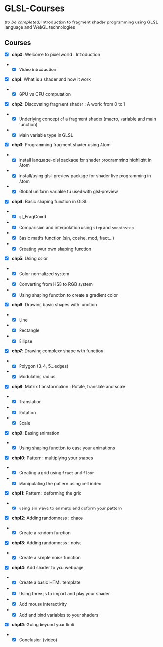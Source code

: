 # GLSL-Courses
*(to be completed)*
Introduction to fragment shader programming using GLSL language and WebGL technologies

## Courses
* [X] **chp0**: Welcome to pixel world : Introduction
* * [X] Video introduction
* [x] **chp1**: What is a shader and how it work
* * [x] GPU vs CPU computation
* [x] **chp2**: Discovering fragment shader : A world from 0 to 1
* * [x] Underlying concept of a fragment shader (macro, variable and main function)
* * [x] Main variable type in GLSL
* [x] **chp3**: Programming fragment shader using Atom
* * [x] Install language-glsl package for shader programming highlight in Atom
* * [x] Install/using glsl-preview package for shader live programming in Atom
* * [x] Global uniform variable tu used with glsl-preview
* [x] **chp4**: Basic shaping function in GLSL
* * [x] gl_FragCoord
* * [x] Comparision and interpolation using ```step``` and ```smoothstep```
* * [x] Basic maths function (sin, cosine, mod, fract...)
* * [x] Creating your own shaping function
* [X] **chp5**: Using color
* * [X] Color normalized system
* * [X] Converting from HSB to RGB system
* * [x] Using shaping function to create a gradient color
* [X] **chp6**: Drawing basic shapes with function
* * [x] Line
* * [x] Rectangle
* * [x] Ellipse
* [x] **chp7**: Drawing complexe shape with function
* * [x] Polygon (3, 4, 5...edges)
* * [x] Modulating radius
* [x] **chp8**: Matrix transformation : Rotate, translate and scale
* * [X] Translation
* * [X] Rotation
* * [X] Scale
* [x] **chp9**: Easing animation
* * [x] Using shaping function to ease your animations
* [x] **chp10**: Pattern : multiplying your shapes
* * [x] Creating a grid using ```fract``` and ```floor```
* * [x] Manipulating the pattern using cell index
* [x] **chp11**: Pattern : deforming the grid
* * [x] using sin wave to animate and deform your pattern
* [x] **chp12**: Adding randomness : chaos
* * [x] Create a random function
* [x] **chp13**: Adding randomness : noise
* * [x] Create a simple noise function
* [x] **chp14**: Add shader to you webpage
* * [x] Create a basic HTML template
* * [x] Using three.js to import and play your shader
* * [x] Add mouse interactivity
* * [x] Add and bind variables to your shaders
* [x] **chp15**: Going beyond your limit
* * [X] Conclusion (video)
